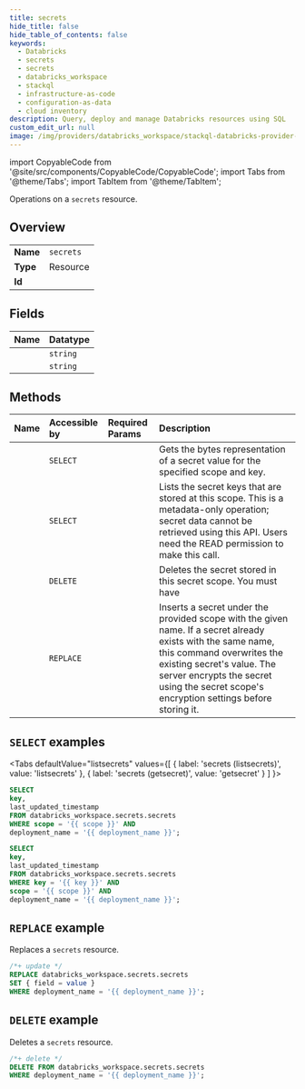 ```yaml
---
title: secrets
hide_title: false
hide_table_of_contents: false
keywords:
  - Databricks
  - secrets
  - secrets
  - databricks_workspace
  - stackql
  - infrastructure-as-code
  - configuration-as-data
  - cloud inventory
description: Query, deploy and manage Databricks resources using SQL
custom_edit_url: null
image: /img/providers/databricks_workspace/stackql-databricks-provider-featured-image.png
---
```


import CopyableCode from '@site/src/components/CopyableCode/CopyableCode';
import Tabs from '@theme/Tabs';
import TabItem from '@theme/TabItem';

Operations on a <code>secrets</code> resource.  

## Overview
<table><tbody>
<tr><td><b>Name</b></td><td><code>secrets</code></td></tr>
<tr><td><b>Type</b></td><td>Resource</td></tr>
<tr><td><b>Id</b></td><td><CopyableCode code="databricks_workspace.secrets.secrets" /></td></tr>
</tbody></table>

## Fields
| Name | Datatype |
|:-----|:---------|
| <CopyableCode code="key" /> | `string` |
| <CopyableCode code="last_updated_timestamp" /> | `string` |

## Methods
| Name | Accessible by | Required Params | Description |
|:-----|:--------------|:----------------|:------------|
| <CopyableCode code="getsecret" /> | `SELECT` | <CopyableCode code="key, scope, deployment_name" /> | Gets the bytes representation of a secret value for the specified scope and key. |
| <CopyableCode code="listsecrets" /> | `SELECT` | <CopyableCode code="scope, deployment_name" /> | Lists the secret keys that are stored at this scope.  This is a metadata-only operation; secret data cannot be retrieved using this API.  Users need the READ permission to make this call. |
| <CopyableCode code="deletesecret" /> | `DELETE` | <CopyableCode code="deployment_name" /> | Deletes the secret stored in this secret scope.  You must have |
| <CopyableCode code="putsecret" /> | `REPLACE` | <CopyableCode code="deployment_name" /> | Inserts a secret under the provided scope with the given name.  If a secret already exists with the same name, this command overwrites the existing secret's value. The server encrypts the secret using the secret scope's encryption settings before storing it. |

## `SELECT` examples

<Tabs
    defaultValue="listsecrets"
    values={[
        { label: 'secrets (listsecrets)', value: 'listsecrets' },
        { label: 'secrets (getsecret)', value: 'getsecret' }
    ]
}>
<TabItem value="listsecrets">

```sql
SELECT
key,
last_updated_timestamp
FROM databricks_workspace.secrets.secrets
WHERE scope = '{{ scope }}' AND
deployment_name = '{{ deployment_name }}';
```

</TabItem>
<TabItem value="getsecret">

```sql
SELECT
key,
last_updated_timestamp
FROM databricks_workspace.secrets.secrets
WHERE key = '{{ key }}' AND
scope = '{{ scope }}' AND
deployment_name = '{{ deployment_name }}';
```

</TabItem>
</Tabs>

## `REPLACE` example

Replaces a <code>secrets</code> resource.

```sql
/*+ update */
REPLACE databricks_workspace.secrets.secrets
SET { field = value }
WHERE deployment_name = '{{ deployment_name }}';
```

## `DELETE` example

Deletes a <code>secrets</code> resource.

```sql
/*+ delete */
DELETE FROM databricks_workspace.secrets.secrets
WHERE deployment_name = '{{ deployment_name }}';
```

